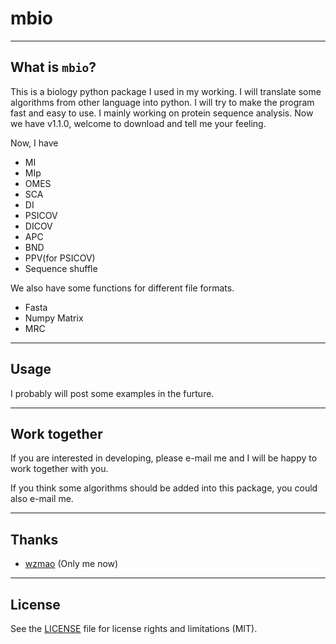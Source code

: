 # mbio

----
## What is **`mbio`**?
   This is a biology python package I used in my working. I will translate some algorithms from other language into python. I will try to make the program fast and easy to use. I mainly working on protein sequence analysis.
   Now we have v1.1.0, welcome to download and tell me your feeling.

Now, I have

* MI
* MIp
* OMES
* SCA
* DI
* PSICOV
* DICOV
* APC
* BND
* PPV(for PSICOV)
* Sequence shuffle

We also have some functions for different file formats.

* Fasta
* Numpy Matrix
* MRC

----
## Usage

I probably will post some examples in the furture.

----
## Work together

If you are interested in developing, please e-mail me and I will be happy to work together with you.

If you think some algorithms should be added into this package, you could also e-mail me.

----
## Thanks
* [wzmao](https://github.com/wzmao) (Only me now)

----
## License

See the [LICENSE](LICENSE.rst) file for license rights and limitations (MIT).
